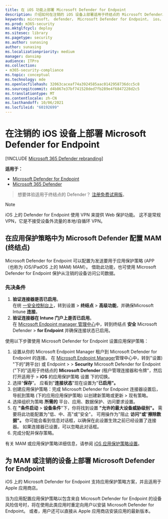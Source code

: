 ```yaml
---
title: 在 iOS 功能上部署 Microsoft Defender for Endpoint
description: 介绍如何在注销的 iOS 设备上部署适用于终结点的 Microsoft Defender。
keywords: microsoft， defender， Microsoft Defender for Endpoint， ios， 配置， 功能， ios
ms.prod: m365-security
ms.mktglfcycl: deploy
ms.sitesec: library
ms.pagetype: security
ms.author: sunasing
author: sunasing
ms.localizationpriority: medium
manager: dansimp
audience: ITPro
ms.collection:
- m365-security-compliance
ms.topic: conceptual
ms.technology: mde
ms.openlocfilehash: 32063caceaf74a3924585aac0142958736dcc5c8
ms.sourcegitcommit: d4b867e37bf741528ded7fb289e4f6847228d2c5
ms.translationtype: MT
ms.contentlocale: zh-CN
ms.lasthandoff: 10/06/2021
ms.locfileid: "60192699"
---
```

# <a name="deploy-microsoft-defender-for-endpoint-on-unenrolled-ios-devices"></a>在注销的 iOS 设备上部署 Microsoft Defender for Endpoint

[!INCLUDE [Microsoft 365 Defender rebranding](../../includes/microsoft-defender.md)]

**适用于：**
- [Microsoft Defender for Endpoint](https://go.microsoft.com/fwlink/p/?linkid=2154037)
- [Microsoft 365 Defender](https://go.microsoft.com/fwlink/?linkid=2118804)

> 想要体验适用于终结点的 Defender？ [注册免费试用版](https://signup.microsoft.com/create-account/signup?products=7f379fee-c4f9-4278-b0a1-e4c8c2fcdf7e&ru=https://aka.ms/MDEp2OpenTrial?ocid=docs-wdatp-exposedapis-abovefoldlink)。

> [!NOTE]
> iOS 上的 Defender for Endpoint 使用 VPN 来提供 Web 保护功能。 这不是常规 VPN，它是不接受设备外流量的本地/自循环 VPN。

## <a name="configure-microsoft-defender-for-endpoint-risk-signals-in-app-protection-policy-mam"></a>在应用保护策略中为 Microsoft Defender 配置 MAM (终结点) 

Microsoft Defender for Endpoint 可以配置为发送要用于应用保护策略 (APP（也称为 iOS/iPadOS 上的 MAM) MAM）。 借助此功能，也可使用 Microsoft Defender for Endpoint 保护从注销的设备访问公司数据。

### <a name="pre-requisites"></a>先决条件

1. **验证连接器是否已启用**。 <br> 在统 [一安全控制台上](https://security.microsoft.com)，转到设置  >  **终结点**  >  **高级功能**，并确保Microsoft Intune **连接**。
2. **验证连接器在 Intune 门户上是否已启用**。 <br> 在 [Microsoft Endpoint manager 管理中心](https://go.microsoft.com/fwlink/?linkid=2109431)中，转到终结点 **安全** Microsoft Defender  >  **for Endpoint** 并确保连接状态已启用。

使用以下步骤使用 Microsoft Defender for Endpoint 设置应用保护策略：

1. 设置从你的 Microsoft Endpoint Manager 租户到 Microsoft Defender for Endpoint 的连接。 在 [Microsoft Endpoint Manager](https://go.microsoft.com/fwlink/?linkid=2109431)管理中心中，转到"设置) "下的"跨平台) 或 Endpoint \>  \> **Security** Microsoft Defender for Endpoint ("下的"适用于终结点的 **Microsoft Defender** (租户管理连接器和令牌"，然后打开适用于 \> **iOS** 的应用保护策略 设置 下的切换。
1. 选择“**保存**”。 应看到"**连接状态**"现在设置为"**已启用"。**
1. 创建应用保护策略：完成 Microsoft Defender for Endpoint 连接器设置后，导航到策略 (下的应用应用保护策略) 以创建新策略或更新 \> 现有策略。
1. 选择组织为策略 **所需的** 平台、应用、数据保护、访问要求设置。
1. 在 **"条件启动** \> **设备条件**"下，你将找到设置 **"允许的最大设备威胁级别"。** 需要将此功能配置为"低、中、高"或"安全"。 可用操作为"阻止 **访问"或**"**擦除数据"。** 你可能会看到信息对话框，以确保在此设置生效之前已经设置了连接器。 如果连接器已设置，可以忽略此对话框。
1. 完成分配并保存策略。

有关 MAM 或应用保护策略详细信息，请参阅 [iOS 应用保护策略设置](/mem/intune/apps/app-protection-policy-settings-ios)。

## <a name="deploy-microsoft-defender-for-endpoint-for-mam-or-on-unenrolled-devices"></a>为 MAM 或注销的设备上部署 Microsoft Defender for Endpoint

iOS 上的 Microsoft Defender for Endpoint 支持应用保护策略方案，并且适用于 Apple 应用商店。

当为应用配置应用保护策略以包含来自 Microsoft Defender for Endpoint 的设备风险信号时，将在使用此类应用时重定向用户以安装 Microsoft Defender for Endpoint。 或者，用户还可以直接从 Apple 应用商店安装应用的最新版本。
